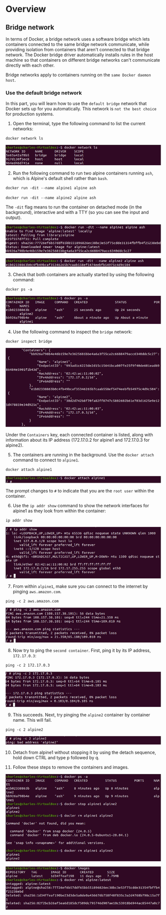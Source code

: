 # Overview

## Bridge network
In terms of Docker, a bridge network uses a software bridge which lets containers connected to the same bridge network communicate, while providing isolation from containers that aren't connected to that bridge network. The Docker bridge driver automatically installs rules in the host machine so that containers on different bridge networks can't communicate directly with each other.

Bridge networks apply to containers running on the `same Docker daemon host`.

### Use the default bridge network

In this part, you will learn how to use the `default bridge` network that Docker sets up for you automatically. This network is `not the best choice` for production systems.

1. Open the terminal, type the following command to list the current networks:

```
docker network ls
```

![alt text](../images/9.Docker-Networking-Basic/1.Default.png)

2. Run the following command to run two alpine containers running `ash`, which is Alpine's default shell rather than `bash`.

```
docker run -dit --name alpine1 alpine ash

docker run -dit --name alpine2 alpine ash
```

The `-dit` flag means to run the container on detached mode (in the background), interactive and with a TTY (so you can see the input and output).

![alt text](../images/9.Docker-Networking-Basic/2.Default.png)

![alt text](../images/9.Docker-Networking-Basic/3.Default.png)

3. Check that both containers are actually started by using the following command:

```
docker ps -a
```

![alt text](../images/9.Docker-Networking-Basic/4.Default.png)

4. Use the following command to inspect the `bridge` network:

```
docker inspect bridge
```

![alt text](../images/9.Docker-Networking-Basic/5.Default.png)

Under the `Containers` key, each connected container is listed, along with information about its IP address (172.17.0.2 for alpine1 and 172.17.0.3 for alpine2).

5. The containers are running in the background. Use the `docker attach` command to connect to `alpine1`.

```
docker attach alpine1
```

![alt text](../images/9.Docker-Networking-Basic/6.Default.png)

The prompt changes to `#` to indicate that you are the `root user` within the container. 

6. Use the `ip addr show` command to show the network interfaces for alpine1 as they look from within the container: 

```
ip addr show
```

![alt text](../images/9.Docker-Networking-Basic/7.Default.png)

7. From within `alpine1`, make sure you can connect to the internet by pinging `aws.amazon.com`.

```
ping -c 2 aws.amazon.com
```

![alt text](../images/9.Docker-Networking-Basic/8.Default.png)

8. Now try to ping the `second container`. First, ping it by its IP address, `172.17.0.3`:

```
ping -c 2 172.17.0.3
```

![alt text](../images/9.Docker-Networking-Basic/9.Default.png)

9. This succeeds. Next, try pinging the `alpine2` container by container name. This will fail.

```
ping -c 2 alpine2
```

![alt text](../images/9.Docker-Networking-Basic/10.Default.png)

10.  Detach from alpine1 without stopping it by using the detach sequence, hold down CTRL and type p followed by q.

11. Follow these steps to remove the containers and images.

![alt text](../images/9.Docker-Networking-Basic/11.Default.png)

![alt text](../images/9.Docker-Networking-Basic/12.Default.png)